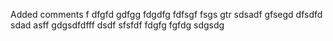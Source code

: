 Added comments f
dfgfd
gdfgg
fdgdfg
fdfsgf
fsgs
gtr
sdsadf
gfsegd
dfsdfd
sdad
asff
gdgsdfdfff
dsdf
sfsfdf
fdgfg
fgfdg
sdgsdg
